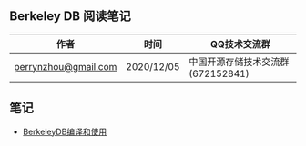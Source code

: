 ## Berkeley DB 阅读笔记

| 作者 | 时间 |QQ技术交流群 |
| ------ | ------ |------ |
| perrynzhou@gmail.com |2020/12/05 |中国开源存储技术交流群(672152841) ||



## 笔记
- [BerkeleyDB编译和使用](./document/md/BerkeleyDB编译和使用.md)
